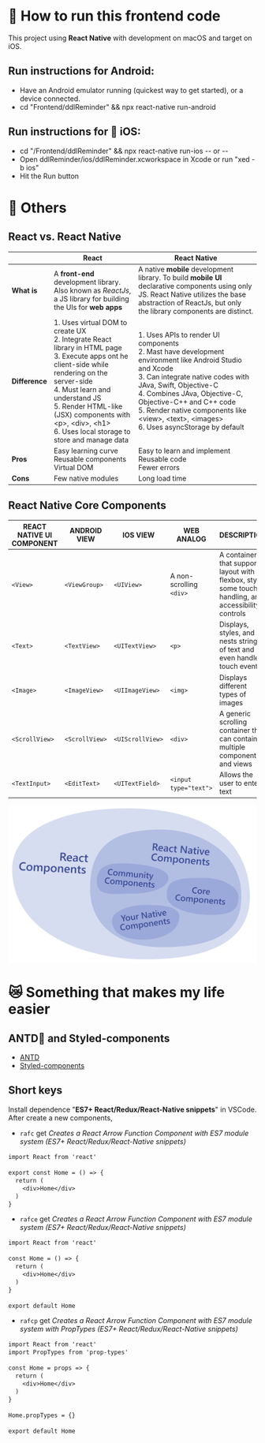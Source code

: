 # :athletic_shoe: How to run this frontend code
This project using **React Native** with development on macOS and target on iOS.

## Run instructions for Android:
   - Have an Android emulator running (quickest way to get started), or a device connected.
   - cd "Frontend/ddlReminder" && npx react-native run-android
  
## Run instructions for  iOS:
   - cd "/Frontend/ddlReminder" && npx react-native run-ios
    -- or --
   - Open ddlReminder/ios/ddlReminder.xcworkspace in Xcode or run "xed -b ios"
   - Hit the Run button


# :memo: Others
## React vs. React Native
| |React|React Native|
|-|-----|------------|
|**What is**|A **front-end** development library. Also known as *ReactJs*, a JS library for building the UIs for **web apps**|A native **mobile** development library. To build **mobile UI** declarative components using only JS. React Native utilizes the base abstraction of ReactJs, but only the library components are distinct.|
|**Difference**|1. Uses virtual DOM to create UX<br>2. Integrate React library in HTML page<br> 3. Execute apps ont he client-side while rendering on the server-side<br> 4. Must learn and understand JS<br> 5. Render HTML-like (JSX) components with \<p>, \<div>, \<h1> <br> 6. Uses local storage to store and manage data|1. Uses APIs to render UI components<br> 2. Mast have development environment like Android Studio and Xcode<br> 3. Can integrate native codes with JAva, Swift, Objective-C<br>4. Combines JAva, Objective-C, Objective-C++ and C++ code<br> 5. Render native components like \<view>, \<text>, \<images> <br> 6. Uses asyncStorage by default|
|**Pros**|Easy learning curve<br> Reusable components<br>Virtual DOM|Easy to learn and implement<br> Reusable code<br>Fewer errors|
|**Cons**|Few native modules|Long load time|

## React Native Core Components
|REACT NATIVE UI COMPONENT|ANDROID VIEW|IOS VIEW|WEB ANALOG|DESCRIPTION|
|-------------------------|------------|--------|----------|-----------|
|`<View>`|`<ViewGroup>`|`<UIView>`|A non-scrolling `<div>`|A container that supports layout with flexbox, style, some touch handling, and accessibility controls|
|`<Text>`|`<TextView>`|`<UITextView>`|`<p>`|Displays, styles, and nests strings of text and even handles touch events|
|`<Image>`|`<ImageView>`|`<UIImageView>`|`<img>`|Displays different types of images|
|`<ScrollView>`|`<ScrollView>`|`<UIScrollView>`|`<div>`|A generic scrolling container that can contain multiple components and views|
|`<TextInput>`|`<EditText>`|`<UITextField>`|`<input type="text">`|Allows the user to enter text|


![React Native Components](/img/ReactNativeComponents.png)



# :crying_cat_face: Something that makes my life easier

## ANTD:ant: and Styled-components
- [ANTD](https://rn.mobile.ant.design/docs/react/introduce-cn)
- [Styled-components](https://styled-components.com)

## Short keys
Install dependence "**ES7+ React/Redux/React-Native snippets**" in VSCode. After create a new components,
- `rafc` get *Creates a React Arrow Function Component with ES7 module system (ES7+ React/Redux/React-Native snippets)*
```tsx
import React from 'react'

export const Home = () => {
  return (
    <div>Home</div>
  )
}
```
- `rafce` get *Creates a React Arrow Function Component with ES7 module system (ES7+ React/Redux/React-Native snippets)*
```tsx
import React from 'react'

const Home = () => {
  return (
    <div>Home</div>
  )
}

export default Home
```
- `rafcp` get *Creates a React Arrow Function Component with ES7 module system with PropTypes (ES7+ React/Redux/React-Native snippets)*
```tsx
import React from 'react'
import PropTypes from 'prop-types'

const Home = props => {
  return (
    <div>Home</div>
  )
}

Home.propTypes = {}

export default Home
```